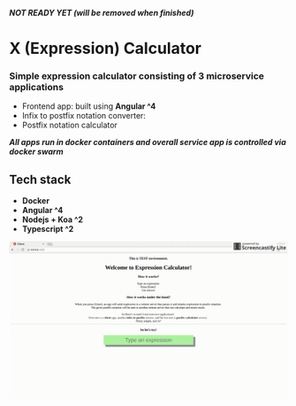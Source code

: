 _**NOT READY YET (will be removed when finished)**_

# X (Expression) Calculator

### Simple expression calculator consisting of 3 microservice applications

* Frontend app: built using **Angular ^4**
* Infix to postfix notation converter:
* Postfix notation calculator

**_All apps run in docker containers and overall service app is controlled via docker swarm_**

## Tech stack
* **Docker**
* **Angular ^4**
* **Nodejs + Koa ^2**
* **Typescript ^2**

![List and Search of heroes](./docs/preview.gif)
